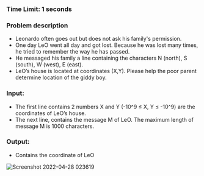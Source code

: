### Time Limit: 1 seconds
### Problem description
* Leonardo often goes out but does not ask his family's permission.
* One day LeO went all day and got lost. Because he was lost many times, he tried to remember the
way he has passed.
* He messaged his family a line containing the characters N (north), S (south), W (west), E (east).
* LeO’s house is located at coordinates (X,Y). Please help the poor parent determine location of the giddy boy.
### Input:
* The first line contains 2 numbers X and Y (-10^9 ≤ X, Y ≤ -10^9) are the coordinates of LeO’s
house.
* The next line, contains the message M of LeO. The maximum length of message M is 1000
characters.
### Output:
* Contains the coordinate of LeO

![Screenshot 2022-04-28 023619](https://user-images.githubusercontent.com/77691959/165608554-df8d5a54-c218-496d-9180-935220ca8752.png)
